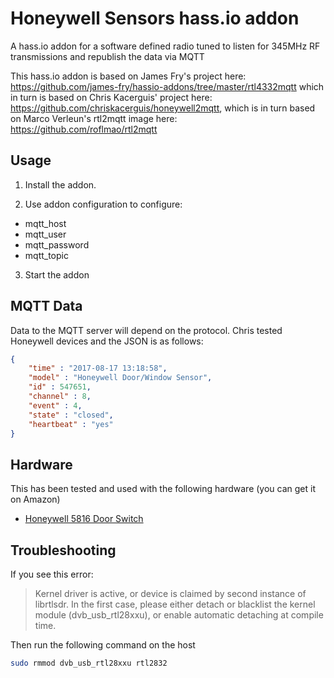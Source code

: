 # Honeywell Sensors hass.io addon
A hass.io addon for a software defined radio tuned to listen for 345MHz RF transmissions and republish the data via MQTT

This hass.io addon is based on James Fry's project here:
https://github.com/james-fry/hassio-addons/tree/master/rtl4332mqtt which
in turn is based on Chris Kacerguis' project here:
https://github.com/chriskacerguis/honeywell2mqtt,
which is in turn based on Marco Verleun's rtl2mqtt image here:
https://github.com/roflmao/rtl2mqtt

## Usage

1) Install the addon.

2) Use addon configuration to configure:
- mqtt_host
- mqtt_user
- mqtt_password
- mqtt_topic

3) Start the addon


## MQTT Data

Data to the MQTT server will depend on the protocol.
Chris tested Honeywell devices and the JSON is as follows:

```json
{
    "time" : "2017-08-17 13:18:58",
    "model" : "Honeywell Door/Window Sensor",
    "id" : 547651,
    "channel" : 8,
    "event" : 4,
    "state" : "closed",
    "heartbeat" : "yes"
}
```

## Hardware

This has been tested and used with the following hardware (you can get it on Amazon)

- [Honeywell 5816 Door Switch](https://smile.amazon.com/Ademco-5816-Honeywell-Wireless-Transmitter/dp/B0006BCCRM?sa-no-redirect=1)

## Troubleshooting

If you see this error:

> Kernel driver is active, or device is claimed by second instance of librtlsdr.
> In the first case, please either detach or blacklist the kernel module
> (dvb_usb_rtl28xxu), or enable automatic detaching at compile time.

Then run the following command on the host

```bash
sudo rmmod dvb_usb_rtl28xxu rtl2832
```
